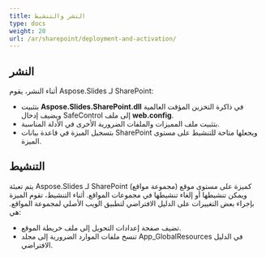 ```yaml
---
title: النشر والتنشيط
type: docs
weight: 20
url: /ar/sharepoint/deployment-and-activation/
---
```


## **النشر**
أثناء النشر، يقوم Aspose.Slides لـ SharePoint: 

- بتثبيت **Aspose.Slides.SharePoint.dll** في ذاكرة التخزين المؤقت العالمية ويضيف إدخال SafeControl إلى ملف **web.config**.
- بتثبيت ملف المميزات والملفات الضرورية الأخرى في الأدلة المناسبة.
- بتسجيل الميزة في قاعدة بيانات SharePoint ويجعلها متاحة للتنشيط على مستوى الميزة.
## **التنشيط**
يتم تعبئة Aspose.Slides لـ SharePoint كميزة على مستوى موقع (مجموعة مواقع) ويمكن تنشيطها أو إلغاء تنشيطها في مجموعات المواقع. أثناء التنشيط، تقوم الميزة بإجراء بعض التغييرات على الدليل الافتراضي لتطبيق الويب الأصلي لمجموعة المواقع. هي: 

- تضيف صفحة إعدادات التحويل إلى ملف خريطة الموقع.
- تنسخ ملفات الموارد الضرورية إلى مجلد App_GlobalResources في الدليل الافتراضي.
